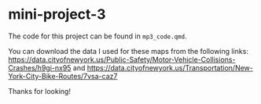 # mini-project-3

The code for this project can be found in `mp3_code.qmd`. 

You can download the data I used for these maps from the following links: https://data.cityofnewyork.us/Public-Safety/Motor-Vehicle-Collisions-Crashes/h9gi-nx95 and https://data.cityofnewyork.us/Transportation/New-York-City-Bike-Routes/7vsa-caz7

Thanks for looking! 
